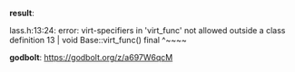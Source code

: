 **result**:
 
lass.h:13:24: error: virt-specifiers in 'virt_func' not allowed outside a class definition
   13 | void Base::virt_func() final                       ^~~~~
 
**godbolt**: https://godbolt.org/z/a697W6qcM

